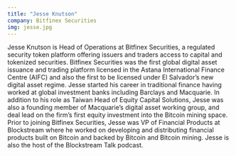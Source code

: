 ```yaml
---
title: "Jesse Knutson"
company: Bitfinex Securities
img: jesse.jpg
---
```


Jesse Knutson is Head of Operations at Bitfinex Securities, a regulated security token platform offering issuers and traders access to capital and tokenized securities. Bitfinex Securities was the first global digital asset issuance and trading platform licensed in the Astana International Finance Centre (AIFC) and also the first to be licensed under El Salvador’s new digital asset regime. Jesse started his career in traditional finance having worked at global investment banks including Barclays and Macquarie. In addition to his role as Taiwan Head of Equity Capital Solutions, Jesse was also a founding member of Macquarie’s digital asset working group, and deal lead on the firm’s first equity investment into the Bitcoin mining space. Prior to joining Bitfinex Securities, Jesse was VP of Financial Products at Blockstream where he worked on developing and distributing financial products built on Bitcoin and backed by Bitcoin and Bitcoin mining. Jesse is also the host of the Blockstream Talk podcast.
